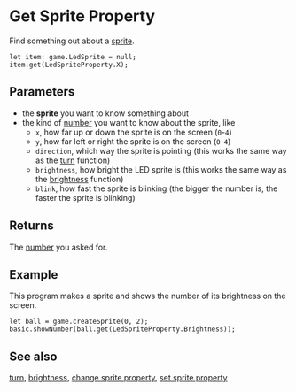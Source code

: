 # Get Sprite Property

Find something out about a [sprite](/reference/game/create-sprite).

```sig
let item: game.LedSprite = null;
item.get(LedSpriteProperty.X);
```

## Parameters

* the **sprite** you want to know something about
* the kind of [number](/types/number) you want to know about the sprite, like 
    * `x`, how far up or down the sprite is on the screen (`0`-`4`)
    * `y`, how far left or right the sprite is on the screen (`0`-`4`)
    * `direction`, which way the sprite is pointing (this works the same way as the [turn](/reference/game/turn) function)
    * `brightness`, how bright the LED sprite is (this works the same way as the [brightness](/reference/led/brightness) function)
    * `blink`, how fast the sprite is blinking (the bigger the number is, the faster the sprite is blinking)

## Returns

The [number](/types/number) you asked for.

## Example

This program makes a sprite and shows the number of its brightness on the screen.

```blocks
let ball = game.createSprite(0, 2);
basic.showNumber(ball.get(LedSpriteProperty.Brightness));
```

## See also

[turn](/reference/game/turn), [brightness](/reference/led/brightness), [change sprite property](/reference/game/change), [set sprite property](/reference/game/set)